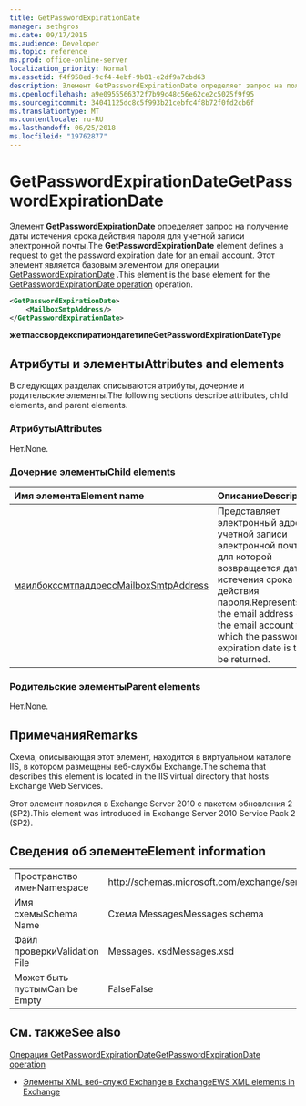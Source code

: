 ```yaml
---
title: GetPasswordExpirationDate
manager: sethgros
ms.date: 09/17/2015
ms.audience: Developer
ms.topic: reference
ms.prod: office-online-server
localization_priority: Normal
ms.assetid: f4f958ed-9cf4-4ebf-9b01-e2df9a7cbd63
description: Элемент GetPasswordExpirationDate определяет запрос на получение даты истечения срока действия пароля для учетной записи электронной почты. Этот элемент является базовым элементом для операции GetPasswordExpirationDate.
ms.openlocfilehash: a9e0955566372f7b99c48c56e62ce2c5025f9f95
ms.sourcegitcommit: 34041125dc8c5f993b21cebfc4f8b72f0fd2cb6f
ms.translationtype: MT
ms.contentlocale: ru-RU
ms.lasthandoff: 06/25/2018
ms.locfileid: "19762877"
---
```

# <a name="getpasswordexpirationdate"></a><span data-ttu-id="0abc5-104">GetPasswordExpirationDate</span><span class="sxs-lookup"><span data-stu-id="0abc5-104">GetPasswordExpirationDate</span></span>

<span data-ttu-id="0abc5-105">Элемент **GetPasswordExpirationDate** определяет запрос на получение даты истечения срока действия пароля для учетной записи электронной почты.</span><span class="sxs-lookup"><span data-stu-id="0abc5-105">The **GetPasswordExpirationDate** element defines a request to get the password expiration date for an email account.</span></span> <span data-ttu-id="0abc5-106">Этот элемент является базовым элементом для операции [GetPasswordExpirationDate](getpasswordexpirationdate-operation.md) .</span><span class="sxs-lookup"><span data-stu-id="0abc5-106">This element is the base element for the [GetPasswordExpirationDate operation](getpasswordexpirationdate-operation.md) operation.</span></span> 
  
```XML
<GetPasswordExpirationDate>
    <MailboxSmtpAddress/>
</GetPasswordExpirationDate>
```

 <span data-ttu-id="0abc5-107">**жетпассвордекспиратиондатетипе**</span><span class="sxs-lookup"><span data-stu-id="0abc5-107">**GetPasswordExpirationDateType**</span></span>
## <a name="attributes-and-elements"></a><span data-ttu-id="0abc5-108">Атрибуты и элементы</span><span class="sxs-lookup"><span data-stu-id="0abc5-108">Attributes and elements</span></span>

<span data-ttu-id="0abc5-109">В следующих разделах описываются атрибуты, дочерние и родительские элементы.</span><span class="sxs-lookup"><span data-stu-id="0abc5-109">The following sections describe attributes, child elements, and parent elements.</span></span>
  
### <a name="attributes"></a><span data-ttu-id="0abc5-110">Атрибуты</span><span class="sxs-lookup"><span data-stu-id="0abc5-110">Attributes</span></span>

<span data-ttu-id="0abc5-111">Нет.</span><span class="sxs-lookup"><span data-stu-id="0abc5-111">None.</span></span>
  
### <a name="child-elements"></a><span data-ttu-id="0abc5-112">Дочерние элементы</span><span class="sxs-lookup"><span data-stu-id="0abc5-112">Child elements</span></span>

|<span data-ttu-id="0abc5-113">**Имя элемента**</span><span class="sxs-lookup"><span data-stu-id="0abc5-113">**Element name**</span></span>|<span data-ttu-id="0abc5-114">**Описание**</span><span class="sxs-lookup"><span data-stu-id="0abc5-114">**Description**</span></span>|
|:-----|:-----|
|[<span data-ttu-id="0abc5-115">маилбокссмтпаддресс</span><span class="sxs-lookup"><span data-stu-id="0abc5-115">MailboxSmtpAddress</span></span>](mailboxsmtpaddress.md) <br/> |<span data-ttu-id="0abc5-116">Представляет электронный адрес учетной записи электронной почты, для которой возвращается дата истечения срока действия пароля.</span><span class="sxs-lookup"><span data-stu-id="0abc5-116">Represents the email address of the email account for which the password expiration date is to be returned.</span></span>  <br/> |
   
### <a name="parent-elements"></a><span data-ttu-id="0abc5-117">Родительские элементы</span><span class="sxs-lookup"><span data-stu-id="0abc5-117">Parent elements</span></span>

<span data-ttu-id="0abc5-118">Нет.</span><span class="sxs-lookup"><span data-stu-id="0abc5-118">None.</span></span>
  
## <a name="remarks"></a><span data-ttu-id="0abc5-119">Примечания</span><span class="sxs-lookup"><span data-stu-id="0abc5-119">Remarks</span></span>

<span data-ttu-id="0abc5-120">Схема, описывающая этот элемент, находится в виртуальном каталоге IIS, в котором размещены веб-службы Exchange.</span><span class="sxs-lookup"><span data-stu-id="0abc5-120">The schema that describes this element is located in the IIS virtual directory that hosts Exchange Web Services.</span></span>
  
<span data-ttu-id="0abc5-121">Этот элемент появился в Exchange Server 2010 с пакетом обновления 2 (SP2).</span><span class="sxs-lookup"><span data-stu-id="0abc5-121">This element was introduced in Exchange Server 2010 Service Pack 2 (SP2).</span></span>
  
## <a name="element-information"></a><span data-ttu-id="0abc5-122">Сведения об элементе</span><span class="sxs-lookup"><span data-stu-id="0abc5-122">Element information</span></span>

|||
|:-----|:-----|
|<span data-ttu-id="0abc5-123">Пространство имен</span><span class="sxs-lookup"><span data-stu-id="0abc5-123">Namespace</span></span>  <br/> |http://schemas.microsoft.com/exchange/services/2006/messages  <br/> |
|<span data-ttu-id="0abc5-124">Имя схемы</span><span class="sxs-lookup"><span data-stu-id="0abc5-124">Schema Name</span></span>  <br/> |<span data-ttu-id="0abc5-125">Схема Messages</span><span class="sxs-lookup"><span data-stu-id="0abc5-125">Messages schema</span></span>  <br/> |
|<span data-ttu-id="0abc5-126">Файл проверки</span><span class="sxs-lookup"><span data-stu-id="0abc5-126">Validation File</span></span>  <br/> |<span data-ttu-id="0abc5-127">Messages. xsd</span><span class="sxs-lookup"><span data-stu-id="0abc5-127">Messages.xsd</span></span>  <br/> |
|<span data-ttu-id="0abc5-128">Может быть пустым</span><span class="sxs-lookup"><span data-stu-id="0abc5-128">Can be Empty</span></span>  <br/> |<span data-ttu-id="0abc5-129">False</span><span class="sxs-lookup"><span data-stu-id="0abc5-129">False</span></span>  <br/> |
   
## <a name="see-also"></a><span data-ttu-id="0abc5-130">См. также</span><span class="sxs-lookup"><span data-stu-id="0abc5-130">See also</span></span>



[<span data-ttu-id="0abc5-131">Операция GetPasswordExpirationDate</span><span class="sxs-lookup"><span data-stu-id="0abc5-131">GetPasswordExpirationDate operation</span></span>](getpasswordexpirationdate-operation.md)


- [<span data-ttu-id="0abc5-132">Элементы XML веб-служб Exchange в Exchange</span><span class="sxs-lookup"><span data-stu-id="0abc5-132">EWS XML elements in Exchange</span></span>](ews-xml-elements-in-exchange.md)

